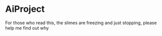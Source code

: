 # AiProject
For those who read this, the slimes are freezing and just stopping, please help me find out why

